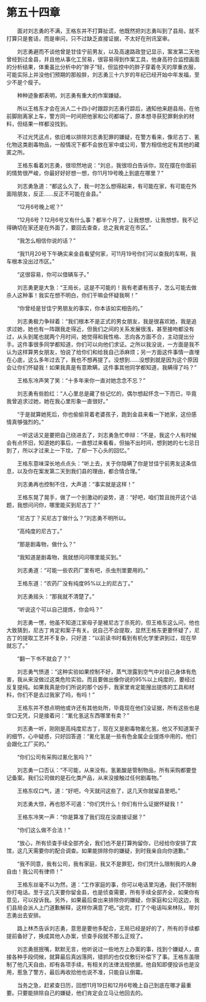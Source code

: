 #	第五十四章

　　面对刘志勇的不满，王格东并不打算扯谎，他既然把刘志勇叫到了县局，就不打算只是套话，而是审问，只不过缺乏直接证据，不太好在刑讯室审。

　　刘志勇避而不谈他曾是甘佳宁前男友，以及高速路政登记显示，案发第二天他曾经到过金县，并且他从事化工贸易，很容易得到作案工具，他身高符合监控画面的分析结果，体重虽比分析中的“胖子”轻，但监控中的胖子穿着冬天的厚重衣服，可能实际上并没他们预期的那般胖，刘志勇三十六岁的年纪已经开始中年发福，至少不是个瘦子。

　　种种迹象都表明，刘志勇有重大的作案嫌疑。

　　所以王格东才会在派人二十四小时跟踪刘志勇行踪后，通知他来趟县局，在他前脚刚离家上车，警方同一时间把他家和公司都端了，原本想寻获犯罪剩余的材料，但结果一样都没找到。

　　不过光凭这点，依旧难以排除刘志勇犯罪的嫌疑，在警方看来，像尼古丁、氰化物这类剧毒物品，一般情况下都不会放在家中或公司，警方相信他定有其他的藏匿之所。

　　王格东看着刘志勇，很坦然地说：“刘总，我很坦白告诉你，现在摆在你面前的情势很严峻，你最好好好想一想，你11月19号晚上到底在哪里？”

　　刘志勇急道：“都这么久了，我一时怎么想得起来，有可能在家，有可能在外面陪朋友，反正……反正不可能在金县。”

　　“12月6号晚上呢？”

　　“12月6号？12月6号又有什么事？都半个月了，让我想想，让我想想，我不记得确切在家还是在外面了，要回去查查，总之我肯定在市区。”

　　“我怎么相信你说的话？”

　　“我11月20号下午确实来金县看望何家，可11月19号你们可以查我的车啊，我车根本没出过市区。”

　　“这很容易，你可以借辆车子。”

　　刘志勇更是大急：“王局长，这是不可能的！我有老婆有孩子，怎么可能去做杀人这种事！我实在想不明白，你们干嘛会怀疑我啊！”

　　“你曾经是甘佳宁男朋友的事实，你本该如实相告的。”

　　刘志勇极力争辩着：“我们根本不是正式的男女朋友，我是很喜欢她，我是追求过她，她也有一阵跟我走得近，但我们之间的关系发展很浅，甚至接吻都没有过，从头到尾也就两个月时间，她觉得和我性格、志向各方面不合，主动提出分手。这件事很多同学都知道，你们可以向他们求证。之所以我没说，一方面是我不认为这样算男女朋友，怕说了给你们和给我自己添麻烦；另一方面这件事情一直埋在心底，这么多年过去了，我也不想再提了。没想到……没想到就是因为这个原因会让你们怀疑我！如果我真是有意欺瞒，这件事其他同学都知道，我瞒得了吗？”

　　王格东冷声笑了笑：“十多年来你一直对她念念不忘？”

　　刘志勇有些脸红：“人心里总是藏了些记忆的，偶尔想起怀念一下而已，毕竟我曾追求过她，她在我心里形象一直很好。”

　　“于是就算她死后，你也偷偷背着老婆孩子，跑到金县来看一下她家，这份感情真够强烈的。”

　　一听这话又是要把自己绕进去了，刘志勇急忙申辩：“不是，我这个人有时候会有点怀旧，知道她的事后，一直想过来看看，但抽不出时间，想到她的七七忌日到了，所以才过来上一下坟，了却一下心头的回忆。”

　　王格东意味深长地点点头：“听上去，关于你隐瞒了你是甘佳宁前男友这条信息，以及你在案发第二天到我们县的理由，都合情合理。”

　　刘志勇再也控制不住，大声道：“事实就是这样！”

　　王格东晃了晃手，做了一个别激动的姿势，道：“好吧，咱们暂且抛开这个话题，我想问问你，哪里能买到尼古丁？”

　　“尼古丁？买尼古丁做什么？”刘志勇不明所以。

　　“高纯度的尼古丁。”

　　“那是剧毒物，做什么？”

　　“我知道是剧毒物，我就想问问哪里能买到。”

　　刘志勇道：“可能一些农药厂里有吧，杀虫剂里要用的。”

　　王格东道：“农药厂没有纯度95%以上的尼古丁。”

　　刘志勇摇头：“那我就不清楚了。”

　　“听说这个可以自己提炼，你会吗？”

　　刘志勇一愣，他虽不知道江家母子是被尼古丁杀死的，但王格东这么问，他也大致猜到，尼古丁肯定和案子有关。说自己不会提取，显然王格东更要怀疑了，尼古丁的提取工艺并不复杂，只好道：“以前读书时看到有机化学里讲到过，现在早就忘了。”

　　“翻一下书不就会了？”

　　刘志勇气愤道：“这种实验如果控制不好，蒸气泄露到空气中对自己身体有危害，我从来没做过这类危险实验。而且要做出像你说的95%以上纯度的，要经过反复提纯。如果我真是你们所说的那个凶手，我家里肯定能搜出提炼的工具和材料，你们不是去过我家了吗，有吗！”

　　王格东并不想点明他或许还有其他处所，毕竟现在他们没证据，所有这些也是空口无凭，只是接着问：“氰化氢这东西哪里有卖？”

　　刘志勇一听，刚刚是高纯度尼古丁，现在又是剧毒物氰化氢，他又不知道案子的细节，心中疑惑，只好回答道：“氰化氢是一些有色金属企业提炼中用的，他们会跟化工厂买的。”

　　“你们公司有采购过氰化氢吗？”

　　刘志勇一口否认：“不可能，从来没有。氢氰酸是管制物品，所有采购都要登记备案。我们公司做的是石化类产品，从来没接触过任何剧毒物。”

　　王格东叹口气，道：“好吧，今天就问这些了，这几天你就留县里吧。”

　　刘志勇大惊，再也怒不可遏：“你们凭什么！你们有什么证据怀疑我！”

　　王格东冷笑一声：“你是算准了我们现在没直接证据？”

　　“你们这么做不合法！”

　　“放心，所有侦查手续全部齐全，我们也不是打算拘留你，已经给你安排了宾馆，这几天需要你的配合调查。如果能排除你的嫌疑，到时我亲自向你道歉。”

　　“我不同意，我有公司，我有家庭，我又不是罪犯，你们凭什么限制我的人身自由！我公司有律师！”

　　王格东丝毫不以为然，道：“工作家庭的事，你可以电话里沟通，我们不限制你打电话。至于这几天要你留金县，也是侦查需要，所有手续全部齐全，如果你有意见，可以投诉我。另外，如果最后查出来排除你的嫌疑，你家庭和公司这边，我们县局会派人上门道歉解释，这样你满意了吧。”说完，打了个电话叫来林队，带刘志勇出去安排。

　　路上林杰告诉刘志勇，意思是要他多配合，王局已经是好的了，所有的手续都提前备好了，换成其他人办案，侦查手段就不那么正规了。

　　刘志勇抿抿嘴，默默无言，他听说过一些地方上办案的事，找到个嫌疑人，直接各种手段伺候，就算最后真凶落网，错抓的也仅仅敷衍补偿下了事。王格东虽限制了他几天自由，却有各项手续，有相关的法律法规依据，他自知即便投诉也是没用，惹急了警方，最后再收拾他也说不准，只能自认倒霉。

　　当务之急，赶紧查日历，回想11月19日和12月6号晚上自己到底在哪才最重要。只要能排除自己的嫌疑，他们肯定会立马让他回去的。
